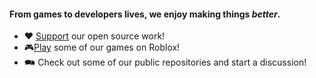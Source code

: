 #### From games to developers lives, we enjoy making things *better*.
* ❤️ [Support](https://github.com/sponsors/vijet1) our open source work! 
* 🎮[Play](https://www.roblox.com/groups/5418470/NightLapse-Studios#!/about) some of our games on Roblox!
* 🗪 Check out some of our public repositories and start a discussion!

